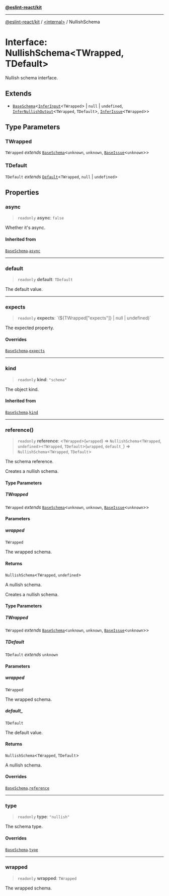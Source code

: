 [**@eslint-react/kit**](../../README.md)

***

[@eslint-react/kit](../../README.md) / [\<internal\>](../README.md) / NullishSchema

# Interface: NullishSchema\<TWrapped, TDefault\>

Nullish schema interface.

## Extends

- [`BaseSchema`](BaseSchema.md)\<[`InferInput`](../type-aliases/InferInput.md)\<`TWrapped`\> \| `null` \| `undefined`, [`InferNullishOutput`](../type-aliases/InferNullishOutput.md)\<`TWrapped`, `TDefault`\>, [`InferIssue`](../type-aliases/InferIssue.md)\<`TWrapped`\>\>

## Type Parameters

### TWrapped

`TWrapped` *extends* [`BaseSchema`](BaseSchema.md)\<`unknown`, `unknown`, [`BaseIssue`](BaseIssue.md)\<`unknown`\>\>

### TDefault

`TDefault` *extends* [`Default`](../type-aliases/Default.md)\<`TWrapped`, `null` \| `undefined`\>

## Properties

### async

> `readonly` **async**: `false`

Whether it's async.

#### Inherited from

[`BaseSchema`](BaseSchema.md).[`async`](BaseSchema.md#async)

***

### default

> `readonly` **default**: `TDefault`

The default value.

***

### expects

> `readonly` **expects**: \`($\{TWrapped\["expects"\]\} \| null \| undefined)\`

The expected property.

#### Overrides

[`BaseSchema`](BaseSchema.md).[`expects`](BaseSchema.md#expects)

***

### kind

> `readonly` **kind**: `"schema"`

The object kind.

#### Inherited from

[`BaseSchema`](BaseSchema.md).[`kind`](BaseSchema.md#kind)

***

### reference()

> `readonly` **reference**: \<`TWrapped`\>(`wrapped`) => `NullishSchema`\<`TWrapped`, `undefined`\>\<`TWrapped`, `TDefault`\>(`wrapped`, `default_`) => `NullishSchema`\<`TWrapped`, `TDefault`\>

The schema reference.

Creates a nullish schema.

#### Type Parameters

##### TWrapped

`TWrapped` *extends* [`BaseSchema`](BaseSchema.md)\<`unknown`, `unknown`, [`BaseIssue`](BaseIssue.md)\<`unknown`\>\>

#### Parameters

##### wrapped

`TWrapped`

The wrapped schema.

#### Returns

`NullishSchema`\<`TWrapped`, `undefined`\>

A nullish schema.

Creates a nullish schema.

#### Type Parameters

##### TWrapped

`TWrapped` *extends* [`BaseSchema`](BaseSchema.md)\<`unknown`, `unknown`, [`BaseIssue`](BaseIssue.md)\<`unknown`\>\>

##### TDefault

`TDefault` *extends* `unknown`

#### Parameters

##### wrapped

`TWrapped`

The wrapped schema.

##### default\_

`TDefault`

The default value.

#### Returns

`NullishSchema`\<`TWrapped`, `TDefault`\>

A nullish schema.

#### Overrides

[`BaseSchema`](BaseSchema.md).[`reference`](BaseSchema.md#reference)

***

### type

> `readonly` **type**: `"nullish"`

The schema type.

#### Overrides

[`BaseSchema`](BaseSchema.md).[`type`](BaseSchema.md#type)

***

### wrapped

> `readonly` **wrapped**: `TWrapped`

The wrapped schema.
